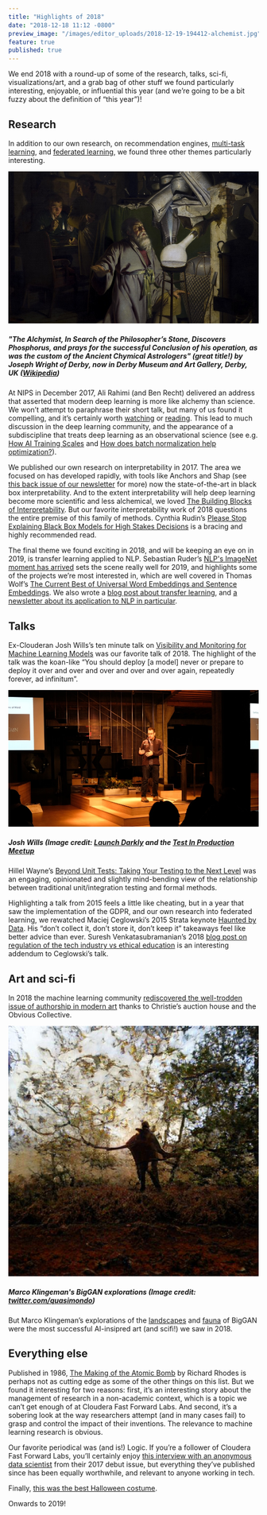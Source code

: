 ```yaml
---
title: "Highlights of 2018"
date: "2018-12-18 11:12 -0800"
preview_image: "/images/editor_uploads/2018-12-19-194412-alchemist.jpg"
feature: true
published: true
---
```


We end 2018 with a round-up of some of the research, talks, sci-fi, visualizations/art, and a grab bag of other stuff we found particularly interesting, enjoyable, or influential this year (and we’re going to be a bit fuzzy about the definition of “this year”)!

## Research

In addition to our own research, on recommendation engines, [multi-task learning](https://blog.fastforwardlabs.com/2018/07/24/ff08-launch.html), and [federated learning](https://blog.fastforwardlabs.com/2018/11/14/federated-learning.html), we found three other themes particularly interesting.

![](/static/images/editor_uploads/2018-12-19-194412-alchemist.jpg)

##### "The Alchymist, In Search of the Philosopher’s Stone, Discovers Phosphorus, and prays for the successful Conclusion of his operation, as was the custom of the Ancient Chymical Astrologers" (great title!) by Joseph Wright of Derby, now in Derby Museum and Art Gallery, Derby, UK ([Wikipedia](https://en.wikipedia.org/wiki/The_Alchemist_Discovering_Phosphorus#/media/File:Joseph_Wright_of_Derby_The_Alchemist.jpg))

At NIPS in December 2017, Ali Rahimi (and Ben Recht) delivered an address that asserted that modern deep learning is more like alchemy than science. We won’t attempt to paraphrase their short talk, but many of us found it compelling, and it’s certainly worth [watching](https://www.youtube.com/watch?v=Qi1Yry33TQE) or [reading](http://www.argmin.net/2017/12/05/kitchen-sinks/). This lead to much discussion in the deep learning community, and the appearance of a subdiscipline that treats deep learning as an observational science (see e.g. [How AI Training Scales](https://blog.openai.com/science-of-ai/) and [How does batch normalization help optimization?](https://arxiv.org/abs/1805.11604)).

We published our own research on interpretability in 2017. The area we focused on has developed rapidly, with tools like Anchors and Shap (see [this back issue of our newsletter](https://blog.fastforwardlabs.com/2018/07/31/progress-in-machine-learning-interpretability.html) for more) now the state-of-the-art in black box interpretability. And to the extent interpretability will help deep learning become more scientific and less alchemical, we loved [The Building Blocks of Interpretability](https://distill.pub/2018/building-blocks/). But our favorite interpretability work of 2018 questions the entire premise of this family of methods. Cynthia Rudin’s [Please Stop Explaining Black Box Models for High Stakes Decisions](https://arxiv.org/abs/1811.10154) is a bracing and highly recommended read.

The final theme we found exciting in 2018, and will be keeping an eye on in 2019, is transfer learning applied to NLP. Sebastian Ruder’s [NLP's ImageNet moment has arrived](https://thegradient.pub/nlp-imagenet/) sets the scene really well for 2019, and highlights some of the projects we’re most interested in, which are well covered in Thomas Wolf’s [The Current Best of Universal Word Embeddings and Sentence Embeddings](https://medium.com/huggingface/universal-word-sentence-embeddings-ce48ddc8fc3a). We also wrote a [blog post about transfer learning](https://blog.fastforwardlabs.com/2018/09/17/deep-learning-is-easy-an-introduction-to-transfer-learning.html), and [a newsletter about its application to NLP in particular](https://blog.fastforwardlabs.com/2018/08/29/breakthroughs-in-transfer-learning-for-nlp.html). 

## Talks

Ex-Clouderan Josh Wills’s ten minute talk on [Visibility and Monitoring for Machine Learning Models](https://blog.launchdarkly.com/visibility-and-monitoring-for-machine-learning-models/) was our favorite talk of 2018. The highlight of the talk was the koan-like “You should deploy [a model] never or prepare to deploy it over and over and over and over and over again, repeatedly forever, ad infinitum”.

![](/static/images/editor_uploads/2018-12-19-195505-josh.jpg)

##### Josh Wills (Image credit: [Launch Darkly](https://blog.launchdarkly.com/visibility-and-monitoring-for-machine-learning-models/) and the [Test In Production Meetup](https://www.meetup.com/Test-in-Production/)

Hillel Wayne’s [Beyond Unit Tests: Taking Your Testing to the Next Level](https://www.youtube.com/watch?v=MYucYon2-lk) was an engaging, opinionated and slightly mind-bending view of the relationship between traditional unit/integration testing and formal methods.

Highlighting a talk from 2015 feels a little like cheating, but in a year that saw the implementation of the GDPR, and our own research into federated learning, we rewatched Maciej Ceglowski’s 2015 Strata keynote [Haunted by Data](https://www.youtube.com/watch?v=GAXLHM-1Psk). His “don’t collect it, don’t store it, don’t keep it” takeaways feel like better advice than ever. Suresh Venkatasubramanian’s 2018 [blog post on regulation of the tech industry vs ethical education](http://blog.geomblog.org/2018/10/on-teaching-ethics-to-tech-companies.html) is an interesting addendum to Ceglowski’s talk.

## Art and sci-fi

In 2018 the machine learning community [rediscovered the well-trodden issue of authorship in modern art](https://hyperallergic.com/468060/christies-sells-ai-generated-art-for-432500-as-controversy-swirls-over-creators-use-of-copied-code/) thanks to Christie’s auction house and the Obvious Collective.

![](/static/images/editor_uploads/2018-12-19-195836-DsS8L_gXcAEiaPA.jpg)

##### Marco Klingeman's BigGAN explorations (Image credit: [twitter.com/quasimondo](https://twitter.com/quasimondo/status/1064182680265392128))

But Marco Klingeman’s explorations of the [landscapes](https://twitter.com/quasimondo/status/1064230996793614338) and [fauna](https://twitter.com/quasimondo/status/1064171634871992321) of BigGAN were the most successful AI-insipred art (and scifi!) we saw in 2018.

## Everything else

Published in 1986, [The Making of the Atomic Bomb](https://en.wikipedia.org/wiki/The_Making_of_the_Atomic_Bomb) by Richard Rhodes is perhaps not as cutting edge as some of the other things on this list. But we found it interesting for two reasons: first, it’s an interesting story about the management of research in a non-academic context, which is a topic we can’t get enough of at Cloudera Fast Forward Labs. And second, it’s a sobering look at the way researchers attempt (and in many cases fail) to grasp and control the impact of their inventions. The relevance to machine learning research is obvious.

Our favorite periodical was (and is!) Logic. If you’re a follower of Cloudera Fast Forward Labs, you’ll certainly enjoy [this interview with an anonymous data scientist](https://logicmag.io/01-interview-with-an-anonymous-data-scientist/) from their 2017 debut issue, but everything they’ve published since has been equally worthwhile, and relevant to anyone working in tech.

Finally, [this was the best Halloween costume](https://twitter.com/aengelbro/status/1057659128707829760).

Onwards to 2019!
